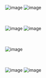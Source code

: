 ![image](https://user-images.githubusercontent.com/81418010/235059038-cd005638-0402-43d3-86af-95b7ec07eb6b.png)
![image](https://user-images.githubusercontent.com/81418010/235065054-2e22cddf-303a-4986-af7b-333b75b67788.png)
<br><br><br><br>
![image](https://user-images.githubusercontent.com/81418010/235074688-21cb3a99-98ca-40a7-b9f2-4c5218665c56.png)
![image](https://user-images.githubusercontent.com/81418010/235076741-f02a33e5-a2b8-4569-8516-890722ef788a.png)
<br><br><br><br>
![image](https://user-images.githubusercontent.com/81418010/235077200-b23d3a0b-b232-4962-9281-5931ce825790.png)
<br><br><br><br>
![image](https://user-images.githubusercontent.com/81418010/235093524-fbbb39b9-9184-4c46-8235-46faa01cc5bd.png)
![image](https://user-images.githubusercontent.com/81418010/235117649-b1f4819f-22b9-4425-a2f6-4eb2c30e181b.png)
